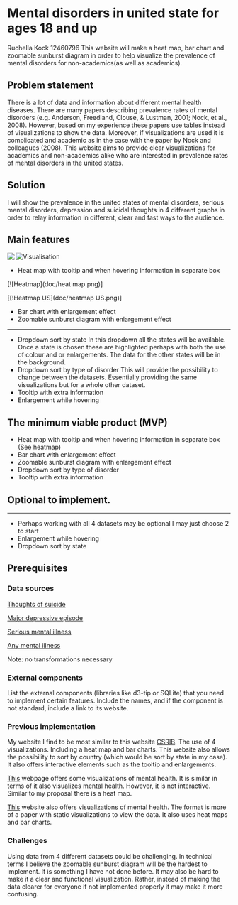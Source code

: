# Mental disorders in united state for ages 18 and up
Ruchella Kock
12460796
This website will make a heat map, bar chart and zoomable sunburst diagram in order to help visualize the prevalence of mental disorders for non-academics(as well as academics).

## Problem statement
There is a lot of data and information about different mental health diseases. There are many papers describing prevalence rates of mental disorders (e.g. Anderson, Freedland, Clouse, & Lustman, 2001; Nock, et al., 2008). However, based on my experience these papers use tables instead of visualizations to show the data. Moreover, if visualizations are used it is complicated and academic as in the case with the paper by Nock and colleagues (2008). This website aims to provide clear visualizations for academics and non-academics alike who are interested in prevalence rates of mental disorders in the united states.

## Solution
I will show the prevalence in the united states of mental disorders, serious mental disorders, depression and suicidal thoughts in 4 different graphs in order to relay information in different, clear and fast ways to the audience.

## Main features

<img align="left" src="doc/visualisation.png">

![Visualisation](doc/visualisation.png)

- Heat map with tooltip and when hovering information in separate box

[![Heatmap](doc/heat map.png)]

[[!Heatmap US](doc/heatmap US.png)]

- Bar chart with enlargement effect
- Zoomable sunburst diagram with enlargement effect
- ----
- Dropdown sort by state
In this dropdown all the states will be available. Once a state is chosen these are highlighted perhaps with both the use of colour and or enlargements. The data for the other states will be in the background.
- Dropdown sort by type of disorder
This will provide the possibility to change between the datasets. Essentially providing the same visualizations but for a whole other dataset.
- Tooltip with extra information
- Enlargement while hovering

## The minimum viable product (MVP)
-	Heat map with tooltip and when hovering information in separate box (See heatmap)
-	Bar chart with enlargement effect
-	Zoomable sunburst diagram with enlargement effect
-	Dropdown sort by type of disorder
-	Tooltip with extra information

## Optional to implement.
- ----
- Perhaps working with all 4 datasets may be optional I may just choose 2 to start
- Enlargement while hovering
- Dropdown sort by state

## Prerequisites
### Data sources
[Thoughts of suicide](https://data.world/samhsa/serious-thoughts-of-suicide)

[Major depressive episode](https://data.world/samhsa/major-depressive-episode)

[Serious mental illness](https://data.world/samhsa/serious-mental-illness)

[Any mental illness](https://data.world/samhsa/any-mental-illness)

Note: no transformations necessary

### External components
List the external components (libraries like d3-tip or SQLite) that you need to implement certain features. Include the names, and if the component is not standard, include a link to its website.

### Previous implementation
My website I find to be most similar to this website [CSRIB](https://dboekhout.github.io/CSRIB/).
The use of 4 visualizations. Including a heat map and bar charts. This website also allows the possibility to sort by country (which would be sort by state in my case). It also offers interactive elements such as the tooltip and enlargements.

[This](http://www.humanosphere.org/global-health/2013/06/visualize-mental-illness/) webpage offers some visualizations of mental health.
It is similar in terms of it also visualizes mental health. However, it is not interactive. Similar to my proposal there is a heat map.

[This](https://ourworldindata.org/mental-health) website also offers visualizations of mental health. The format is more of a paper with static visualizations to view the data. It also uses heat maps and bar charts.

### Challenges
Using data from 4 different datasets could be challenging. In technical terms I believe the zoomable sunburst diagram will be the hardest to implement. It is something I have not done before. It may also be hard to make it a clear and functional visualization. Rather, instead of making the data clearer for everyone if not implemented properly it may make it more confusing.
